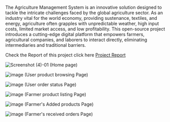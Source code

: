 The Agriculture Management System is an innovative solution designed to tackle the intricate challenges faced by the global agriculture sector. As an industry vital for the world economy, providing sustenance, textiles, and energy, agriculture often grapples with unpredictable weather, high input costs, limited market access, and low profitability. This open-source project introduces a cutting-edge digital platform that empowers farmers, agricultural companies, and laborers to interact directly, eliminating intermediaries and traditional barriers.

Check the Report of this project click here [Project Report](https://github.com/mohdfavaz/Agricultural-Management-System-ecommerce-site/blob/4f4962a4f27d8f5e5e1ef26c204b637a14cabffd/Report%20(2).pdf)

![Screenshot (4)-01](https://github.com/mohdfavaz/Agricultural-Management-System-ecommerce-site/assets/84845385/e68076a6-70ac-47ef-a358-e2fb7701a21a) (Home page)

![image](https://github.com/mohdfavaz/Agricultural-Management-System-ecommerce-site/assets/84845385/02c00b62-867f-4105-b0e3-f5c3d07c46f5) (User product browsing Page)

![image](https://github.com/mohdfavaz/Agricultural-Management-System-ecommerce-site/assets/84845385/f0ae7cca-acc8-4bdb-8961-7a6f8e88b51c) (User order status Page)

![image](https://github.com/mohdfavaz/Agricultural-Management-System-ecommerce-site/assets/84845385/0c76cecd-c4a4-47dd-99dc-808a48f90a29) (Farmer product listing Page)

![image](https://github.com/mohdfavaz/Agricultural-Management-System-ecommerce-site/assets/84845385/ad137d3b-87be-431b-bbd4-5a4556dfbf02) (Farmer's Added products Page) 

![image](https://github.com/mohdfavaz/Agricultural-Management-System-ecommerce-site/assets/84845385/ac0b9484-efc0-4cbe-bf79-8e0ee2b9a3ef) (Farmer's received orders Page)





